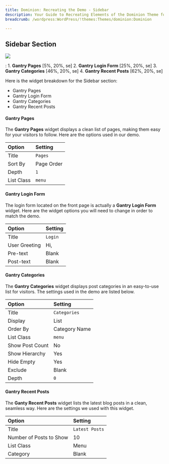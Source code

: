 ```yaml
---
title: Dominion: Recreating the Demo - Sidebar
description: Your Guide to Recreating Elements of the Dominion Theme for WordPress
breadcrumb: /wordpress:WordPress/!themes:Themes/dominion:Dominion

---
```


Sidebar Section
-----

![][demo]

:   1. **Gantry Pages** [5%, 20%, se]
    2. **Gantry Login Form** [25%, 20%, se]
    3. **Gantry Categories** [46%, 20%, se]
    4. **Gantry Recent Posts** [62%, 20%, se]

Here is the widget breakdown for the Sidebar section:

* Gantry Pages
* Gantry Login Form
* Gantry Categories
* Gantry Recent Posts

#### Gantry Pages

The **Gantry Pages** widget displays a clean list of pages, making them easy for your visitors to follow. Here are the options used in our demo.

| Option      | Setting    |
| :---------- | :--------- |
| Title       | `Pages`    |
| Sort By     | Page Order |
| Depth       | `1`        |
| List Class  | `menu`     |

#### Gantry Login Form

The login form located on the front page is actually a **Gantry Login Form** widget. Here are the widget options you will need to change in order to match the demo.

| Option            | Setting                         |
| :---------------- | :------------------------------ |
| Title             | `Login`                         |
| User Greeting     | Hi,                             |
| Pre-text          | Blank                           |
| Post-text         | Blank                           |

#### Gantry Categories

The **Gantry Categories** widget displays post categories in an easy-to-use list for visitors. The settings used in the demo are listed below.

| Option            | Setting       |
| :----------       | :----------   |
| Title             | `Categories`  |
| Display           | List          |
| Order By          | Category Name |
| List Class        | `menu`        |
| Show Post Count   | No            |
| Show Hierarchy    | Yes           |
| Hide Empty        | Yes           |
| Exclude           | Blank         |
| Depth             | `0`           |

#### Gantry Recent Posts

The **Ganty Recent Posts** widget lists the latest blog posts in a clean, seamless way. Here are the settings we used with this widget.

| Option                  | Setting        |
| :----------             | :----------    |
| Title                   | `Latest Posts` |
| Number of Posts to Show | 10             |
| List Class              | Menu           |
| Category                | Blank          |

[demo]: assets/demo_5.jpeg
